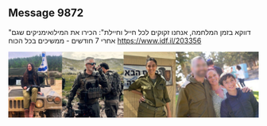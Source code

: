## Message 9872

"דווקא בזמן המלחמה, אנחנו זקוקים לכל חייל וחיילת":
הכירו את המילואימניקים שגם אחרי 7 חודשים - ממשיכים בכל הכוח
https://www.idf.il/203356

![Photo](./9872/9872_photo.jpg)
